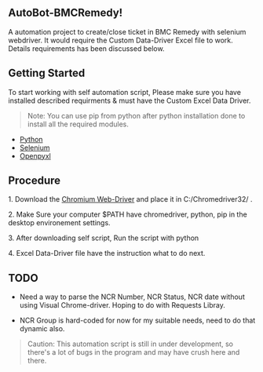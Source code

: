 ## AutoBot-BMCRemedy!
<p>A automation project to create/close ticket in BMC Remedy with selenium webdriver. It would require the Custom Data-Driver Excel file to work.
Details requirements has been discussed below.</p>

## Getting Started
<p>To start working with self automation script, Please make sure you have installed described requirments & must have the Custom Excel Data Driver.</p>

>Note: You can use pip from python after python installation done to install all the required modules.

* <a href = "https://www.python.org/"> Python </a>
* <a href = "https://www.selenium.dev/selenium/docs/api/py/"> Selenium </a>
* <a href = "https://openpyxl.readthedocs.io/en/stable/"> Openpyxl </a>

## Procedure 

<p>1. Download the <a href ="https://sites.google.com/a/chromium.org/chromedriver/downloads"> Chromium Web-Driver</a> and place it in C:/Chromedriver32/ .</p>
<p>2. Make Sure your computer $PATH have chromedriver, python, pip in the desktop environement settings.
<p>3. After downloading self script, Run the script with python 
<p>4. Excel Data-Driver file have the instruction what to do next.

## TODO

*   Need a way to parse the NCR Number, NCR Status, NCR date without using Visual Chrome-driver. Hoping to do with Requests Libray. 

*   NCR Group is hard-coded for now for my suitable needs, need to do that dynamic also.


> Caution: This automation script is still in under development, so there's a lot of bugs in the program and may have crush here and there.
